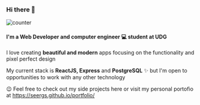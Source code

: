 ### Hi there 👋

![counter](https://eni83qn191s858f.m.pipedream.net)

#### I'm a Web Developer and computer engineer 💻 student at UDG

I love creating __beautiful and modern__ apps focusing on the functionality and pixel perfect design

My current stack is __ReactJS, Express__ and __PostgreSQL__ ✨ but I'm open to opportunities to work with any other technology

😉 Feel free to check out my side projects here or visit my personal portofio at https://seergs.github.io/portfolio/

